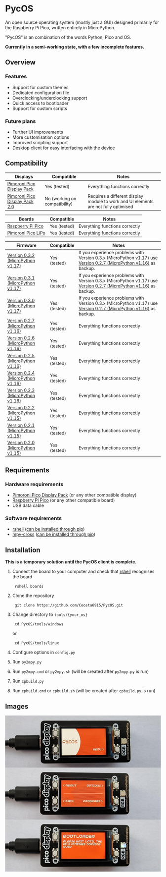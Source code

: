 # PycOS

An open source operating system (mostly just a GUI) designed primarily for the Raspberry Pi Pico, written entirely in MicroPython.

"PycOS" is an combination of the words Python, Pico and OS.

**Currently in a semi-working state, with a few incomplete features.**

## Overview

### Features

* Support for custom themes
* Dedicated configuration file
* Overclocking/underclocking support
* Quick access to bootloader
* Support for custom scripts

### Future plans

* Further UI improvements
* More customisation options
* Improved scripting support
* Desktop client for easy interfacing with the device

## Compatibility

| Displays | Compatible | Notes |
|---|---|---|
| [Pimoroni Pico Display Pack](https://shop.pimoroni.com/products/pico-display-pack) | Yes (tested) | Everything functions correctly |
| [Pimoroni Pico Display Pack 2.0](https://shop.pimoroni.com/products/pico-display-pack-2-0) | No (working on compatibility)| Requires a different display module to work and UI elements are not fully optimised |

| Boards | Compatible | Notes |
|---|---|---|
| [Raspberry Pi Pico](https://www.raspberrypi.com/products/raspberry-pi-pico/) | Yes (tested) | Everything functions correctly |
| [Pimoroni Pico LiPo](https://shop.pimoroni.com/products/pimoroni-pico-lipo) | Yes (tested) | Everything functions correctly |

| Firmware | Compatible | Notes |
|---|---|---|
| [Version 0.3.2 (MicroPython v1.17)](https://github.com/pimoroni/pimoroni-pico/releases/tag/v0.3.2) | Yes (tested) | If you experience problems with Version 0.3.x (MicroPython v1.17) use [Version 0.2.7 (MicroPython v1.16)](https://github.com/pimoroni/pimoroni-pico/releases/tag/v0.2.7) as backup. |
| [Version 0.3.1 (MicroPython v1.17)](https://github.com/pimoroni/pimoroni-pico/releases/tag/v0.3.1) | Yes (tested) | If you experience problems with Version 0.3.x (MicroPython v1.17) use [Version 0.2.7 (MicroPython v1.16)](https://github.com/pimoroni/pimoroni-pico/releases/tag/v0.2.7) as backup. |
| [Version 0.3.0 (MicroPython v1.17)](https://github.com/pimoroni/pimoroni-pico/releases/tag/v0.3.0) | Yes (tested) | If you experience problems with Version 0.3.x (MicroPython v1.17) use [Version 0.2.7 (MicroPython v1.16)](https://github.com/pimoroni/pimoroni-pico/releases/tag/v0.2.7) as backup. |
| [Version 0.2.7 (MicroPython v1.16)](https://github.com/pimoroni/pimoroni-pico/releases/tag/v0.2.7) | Yes (tested) | Everything functions correctly |
| [Version 0.2.6 (MicroPython v1.16)](https://github.com/pimoroni/pimoroni-pico/releases/tag/v0.2.6) | Yes (tested) | Everything functions correctly |
| [Version 0.2.5 (MicroPython v1.16)](https://github.com/pimoroni/pimoroni-pico/releases/tag/v0.2.5) | Yes (tested) | Everything functions correctly |
| [Version 0.2.4 (MicroPython v1.16)](https://github.com/pimoroni/pimoroni-pico/releases/tag/v0.2.4) | Yes (tested) | Everything functions correctly |
| [Version 0.2.3 (MicroPython v1.16)](https://github.com/pimoroni/pimoroni-pico/releases/tag/v0.2.3) | Yes (tested) | Everything functions correctly |
| [Version 0.2.2 (MicroPython v1.15)](https://github.com/pimoroni/pimoroni-pico/releases/tag/v0.2.2) | Yes (tested) | Everything functions correctly |
| [Version 0.2.1 (MicroPython v1.15)](https://github.com/pimoroni/pimoroni-pico/releases/tag/v0.2.1) | Yes (tested) | Everything functions correctly |
| [Version 0.2.0 (MicroPython v1.15)](https://github.com/pimoroni/pimoroni-pico/releases/tag/v0.2.0) | Yes (tested) | Everything functions correctly |

## Requirements

### Hardware requirements

* [Pimoroni Pico Display Pack](https://shop.pimoroni.com/products/pico-display-pack) (or any other compatible display)
* [Raspberry Pi Pico](https://www.raspberrypi.com/products/raspberry-pi-pico/) (or any other compatible board)
* USB data cable

### Software requirements

* [rshell](https://github.com/dhylands/rshell) ([can be installed through pip](https://pypi.org/project/rshell/))
* [mpy-cross](https://gitlab.com/alelec/mpy_cross) ([can be installed through pip](https://pypi.org/project/mpy-cross/))

## Installation

**This is a temporary solution until the PycOS client is complete.**

1. Connect the board to your computer and check that [rshell](https://github.com/dhylands/rshell) recognises the board

        rshell boards

1. Clone the repository

        git clone https://github.com/Coosta6915/PycOS.git

2. Change directory to `tools/{your_os}`

        cd PycOS/tools/windows

    or

        cd PycOS/tools/linux

3. Configure options in `config.py`

4. Run `py2mpy.py`

5. Run `py2mpy.cmd` or `py2mpy.sh` (will be created after `py2mpy.py` is run)

6. Run `cpbuild.py`

7. Run `cpbuild.cmd` or `cpbuild.sh` (will be created after `cpbuild.py` is run)

## Images

![PycOS running on a Raspberry Pi Pico](assets/boards.jpg)
